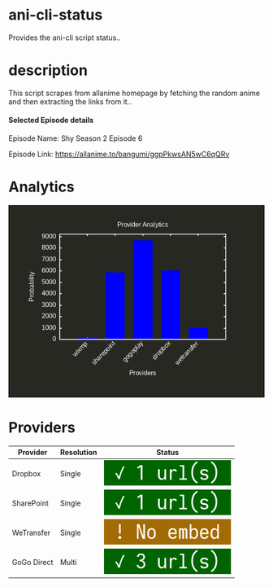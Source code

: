 # ani-cli-status
Provides the ani-cli script status..

# description
This script scrapes from allanime homepage by fetching the random anime and then extracting the links from it..

#### Selected Episode details

Episode Name: Shy Season 2 Episode 6

Episode Link: https://allanime.to/bangumi/ggpPkwsAN5wC6qQRv
# Analytics

<img src="./analytics.png">

# Providers

| Provider         | Resolution | Status                                             |
|------------------|------------|----------------------------------------------------|
| Dropbox          | Single     | <img src="./images/dropbox.jpg" alt="Dropbox" width="250" height="50">      |
| SharePoint       | Single     | <img src="./images/sharepoint.jpg" alt="SharePoint" width="250" height="50"> |
| WeTransfer       | Single     | <img src="./images/wetransfer.jpg" alt="WeTransfer" width="250" height="50"> |
| GoGo Direct      | Multi      | <img src="./images/gogoplay.jpg" alt="GoGo Direct" width="250" height="50">   |
